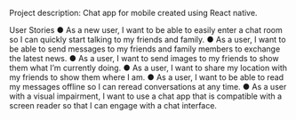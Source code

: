 Project description:
    Chat app for mobile created using React native.

User Stories
    ● As a new user, I want to be able to easily enter a chat room so I can quickly start talking to my
    friends and family.
    ● As a user, I want to be able to send messages to my friends and family members to exchange
    the latest news.
    ● As a user, I want to send images to my friends to show them what I’m currently doing.
    ● As a user, I want to share my location with my friends to show them where I am.
    ● As a user, I want to be able to read my messages offline so I can reread conversations at any
    time.
    ● As a user with a visual impairment, I want to use a chat app that is compatible with a screen
    reader so that I can engage with a chat interface.

    
